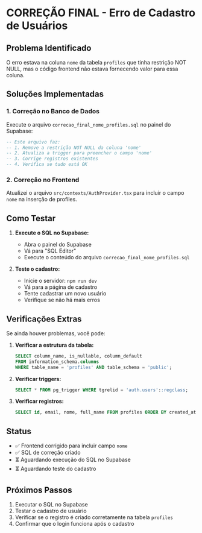 # CORREÇÃO FINAL - Erro de Cadastro de Usuários

## Problema Identificado
O erro estava na coluna `nome` da tabela `profiles` que tinha restrição NOT NULL, mas o código frontend não estava fornecendo valor para essa coluna.

## Soluções Implementadas

### 1. Correção no Banco de Dados
Execute o arquivo `correcao_final_nome_profiles.sql` no painel do Supabase:

```sql
-- Este arquivo faz:
-- 1. Remove a restrição NOT NULL da coluna 'nome'
-- 2. Atualiza a trigger para preencher o campo 'nome'
-- 3. Corrige registros existentes
-- 4. Verifica se tudo está OK
```

### 2. Correção no Frontend
Atualizei o arquivo `src/contexts/AuthProvider.tsx` para incluir o campo `nome` na inserção de profiles.

## Como Testar

1. **Execute o SQL no Supabase:**
   - Abra o painel do Supabase
   - Vá para "SQL Editor"
   - Execute o conteúdo do arquivo `correcao_final_nome_profiles.sql`

2. **Teste o cadastro:**
   - Inicie o servidor: `npm run dev`
   - Vá para a página de cadastro
   - Tente cadastrar um novo usuário
   - Verifique se não há mais erros

## Verificações Extras

Se ainda houver problemas, você pode:

1. **Verificar a estrutura da tabela:**
   ```sql
   SELECT column_name, is_nullable, column_default 
   FROM information_schema.columns 
   WHERE table_name = 'profiles' AND table_schema = 'public';
   ```

2. **Verificar triggers:**
   ```sql
   SELECT * FROM pg_trigger WHERE tgrelid = 'auth.users'::regclass;
   ```

3. **Verificar registros:**
   ```sql
   SELECT id, email, nome, full_name FROM profiles ORDER BY created_at DESC LIMIT 5;
   ```

## Status
- ✅ Frontend corrigido para incluir campo `nome`
- ✅ SQL de correção criado
- ⏳ Aguardando execução do SQL no Supabase
- ⏳ Aguardando teste do cadastro

## Próximos Passos
1. Executar o SQL no Supabase
2. Testar o cadastro de usuário
3. Verificar se o registro é criado corretamente na tabela `profiles`
4. Confirmar que o login funciona após o cadastro
